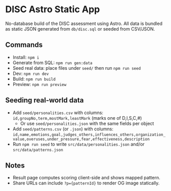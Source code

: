 # DISC Astro Static App

No-database build of the DISC assessment using Astro. All data is bundled as static JSON generated from `db/disc.sql` or seeded from CSV/JSON.

## Commands

- Install: `npm i`
- Generate from SQL: `npm run gen:data`
- Seed real data: place files under `seed/` then run `npm run seed`
- Dev: `npm run dev`
- Build: `npm run build`
- Preview: `npm run preview`

## Seeding real-world data
- Add `seed/personalities.csv` with columns: `id,groupNo,term,mostMark,leastMark` (marks one of D,I,S,C,#)
  - Or use `seed/personalities.json` with the same fields per object
- Add `seed/patterns.csv` (or `.json`) with columns: `id,name,emotions,goal,judges_others,influences_others,organization_value,overuses,under_pressure,fear,effectiveness,description`
- Run `npm run seed` to write `src/data/personalities.json` and/or `src/data/patterns.json`

## Notes
- Result page computes scoring client-side and shows mapped pattern.
- Share URLs can include `?p={patternId}` to render OG image statically.